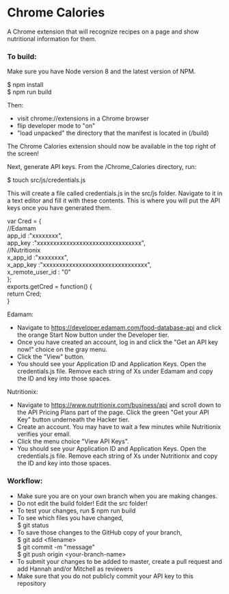 # Chrome Calories

A Chrome extension that will recognize recipes on a page and show nutritional information for them.

### To build:

Make sure you have Node version 8 and the latest version of NPM.

$ npm install  
$ npm run build

Then:
* visit chrome://extensions in a Chrome browser
* flip developer mode to "on"
* "load unpacked" the directory that the manifest is located in (/build)

The Chrome Calories extension should now be available in the top right of the screen!

Next, generate API keys. From the /Chrome_Calories directory, run:

$ touch src/js/credentials.js

This will create a file called credentials.js in the src/js folder. Navigate to it in a text editor and fill it with these contents. This is where you will put the API keys once you have generated them.

var Cred = {  
    //Edamam  
    app_id :"xxxxxxxx",  
    app_key :"xxxxxxxxxxxxxxxxxxxxxxxxxxxxxxxx",  
    //Nutritionix  
    x_app_id :"xxxxxxxx",  
    x_app_key :"xxxxxxxxxxxxxxxxxxxxxxxxxxxxxxxx",  
    x_remote_user_id : "0"  
};  
exports.getCred = function() {  
    return Cred;  
}  

Edamam:
* Navigate to https://developer.edamam.com/food-database-api and click the orange Start Now button under the Developer tier. 
* Once you have created an account, log in and click the "Get an API key now!" choice on the gray menu.
* Click the "View" button.
* You should see your Application ID and Application Keys. Open the credentials.js file. Remove each string of Xs under Edamam and copy the ID and key into those spaces.

Nutritionix:
* Navigate to https://www.nutritionix.com/business/api and scroll down to the API Pricing Plans part of the page. Click the green "Get your API Key" button underneath the Hacker tier.
* Create an account. You may have to wait a few minutes while Nutritionix verifies your email.
* Click the menu choice "View API Keys". 
* You should see your Application ID and Application Keys. Open the credentials.js file. Remove each string of Xs under Nutritionix and copy the ID and key into those spaces.

### Workflow:
* Make sure you are on your own branch when you are making changes. 
* Do not edit the build folder! Edit the src folder!
* To test your changes, run $ npm run build
* To see which files you have changed,  
$ git status
* To save those changes to the GitHub copy of your branch,  
$ git add &lt;filename&gt;  
$ git commit -m "message"  
$ git push origin &lt;your-branch-name&gt;
* To submit your changes to be added to master, create a pull request and add Hannah and/or Mitchell as reviewers
* Make sure that you do not publicly commit your API key to this repository
